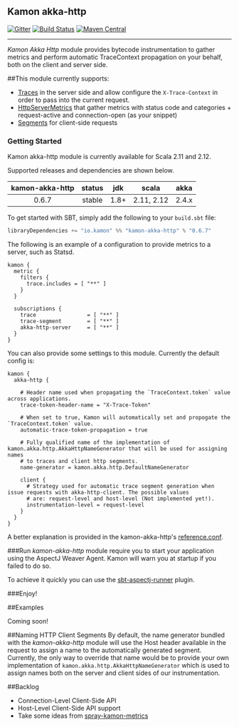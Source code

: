 Kamon akka-http
--------------------
[![Gitter](https://badges.gitter.im/Join%20Chat.svg)](https://gitter.im/kamon-io/Kamon?utm_source=badge&utm_medium=badge&utm_campaign=pr-badge&utm_content=badge)
[![Build Status](https://api.travis-ci.org/kamon-io/kamon-akka-http.png)](https://travis-ci.org/kamon-io/kamon-akka-http/builds)
[![Maven Central](https://maven-badges.herokuapp.com/maven-central/io.kamon/kamon-akka-http_2.12/badge.svg)](https://maven-badges.herokuapp.com/maven-central/io.kamon/kamon-akka-http_2.12)

--------------------

*Kamon Akka Http* module provides bytecode instrumentation to gather metrics and perform automatic TraceContext propagation on your behalf, both on the client and server side.

##This module currently supports:
* [Traces] in the server side and allow configure the ```X-Trace-Context``` in order to pass into the current request.
* [HttpServerMetrics] that gather metrics with status code and categories + request-active and connection-open (as your snippet)
* [Segments] for client-side requests

### Getting Started

Kamon akka-http module is currently available for Scala 2.11 and 2.12.

Supported releases and dependencies are shown below.

| kamon-akka-http  | status | jdk  | scala            | akka   |
|:------:|:------:|:----:|------------------|:------:|
|  0.6.7 | stable | 1.8+ |  2.11, 2.12  | 2.4.x |

To get started with SBT, simply add the following to your `build.sbt`
file:

```scala
libraryDependencies += "io.kamon" %% "kamon-akka-http" % "0.6.7"
```

The following is an example of a configuration to provide metrics to a server, such as Statsd.

```
kamon {
  metric {
    filters {
      trace.includes = [ "**" ]
    }
  }

  subscriptions {
    trace                = [ "**" ]
    trace-segment        = [ "**" ]
    akka-http-server     = [ "**" ]
  }
}
```

You can also provide some settings to this module. Currently the default config is:

```
kamon {
  akka-http {

    # Header name used when propagating the `TraceContext.token` value across applications.
    trace-token-header-name = "X-Trace-Token"

    # When set to true, Kamon will automatically set and propogate the `TraceContext.token` value.
    automatic-trace-token-propagation = true

    # Fully qualified name of the implementation of kamon.akka.http.AkkaHttpNameGenerator that will be used for assigning names
    # to traces and client http segments.
    name-generator = kamon.akka.http.DefaultNameGenerator

    client {
      # Strategy used for automatic trace segment generation when issue requests with akka-http-client. The possible values
      # are: request-level and host-level (Not implemented yet!).
      instrumentation-level = request-level
    }
  }
}
```

A better explanation is provided in the kamon-akka-http's [reference.conf].

###Run
*kamon-akka-http* module require you to start your application using the AspectJ Weaver Agent. Kamon will warn you at startup if you failed to do so.

To achieve it quickly you can use the [sbt-aspectj-runner] plugin.

###Enjoy!

##Examples

Coming soon!

##Naming HTTP Client Segments
By default, the name generator bundled with the *kamon-akka-http* module will use the Host header available in the request to assign a name to the automatically generated segment. Currently, the only way to override that name would be to provide your own implementation of `kamon.akka.http.AkkaHttpNameGenerator` which is used to assign names both on the server and client sides of our instrumentation.

##Backlog
* Connection-Level Client-Side API
* Host-Level Client-Side API support
* Take some ideas from [spray-kamon-metrics]

[spray-kamon-metrics]: http://engineering.monsanto.com/2015/09/24/better-spray-metrics-with-kamon/
[Traces]: https://github.com/kamon-io/kamon-akka-http/blob/master/src/main/scala/kamon/akka/http/instrumentation/FlowWrapper.scala#L36-L49
[HttpServerMetrics]:https://github.com/kamon-io/Kamon/blob/master/kamon-core/src/main/scala/kamon/util/http/HttpServerMetrics.scala#L27
[Segments]:https://github.com/kamon-io/kamon-akka-http/blob/master/src/main/scala/kamon/akka/http/instrumentation/ClientRequestInstrumentation.scala#L32-L45
[sbt-aspectj-runner]: https://github.com/kamon-io/sbt-aspectj-runner
[reference.conf]: https://github.com/kamon-io/kamon-akka-http/blob/master/src/main/resources/reference.conf
